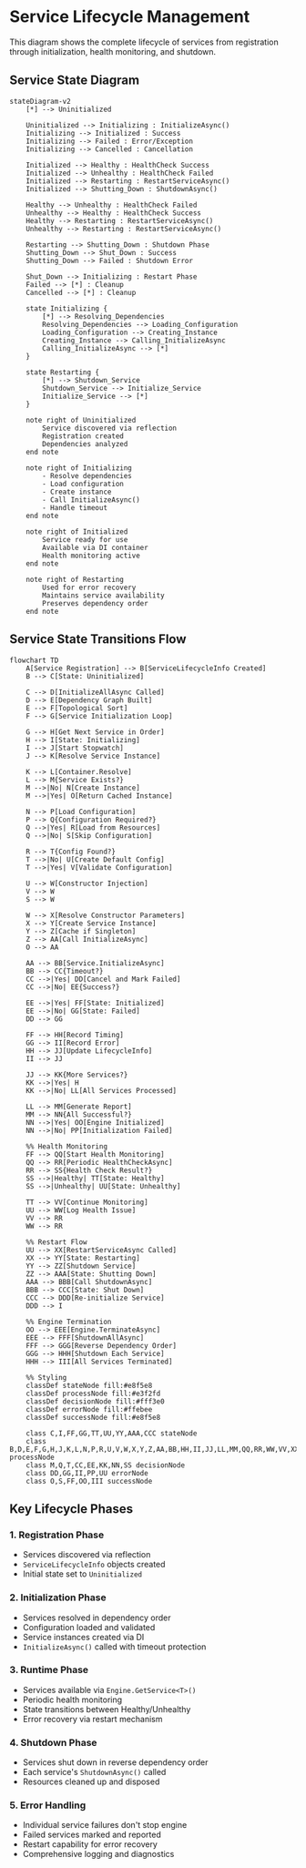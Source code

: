 # Service Lifecycle Management

This diagram shows the complete lifecycle of services from registration through initialization, health monitoring, and shutdown.

## Service State Diagram

```mermaid
stateDiagram-v2
    [*] --> Uninitialized
    
    Uninitialized --> Initializing : InitializeAsync()
    Initializing --> Initialized : Success
    Initializing --> Failed : Error/Exception
    Initializing --> Cancelled : Cancellation
    
    Initialized --> Healthy : HealthCheck Success
    Initialized --> Unhealthy : HealthCheck Failed
    Initialized --> Restarting : RestartServiceAsync()
    Initialized --> Shutting_Down : ShutdownAsync()
    
    Healthy --> Unhealthy : HealthCheck Failed
    Unhealthy --> Healthy : HealthCheck Success
    Healthy --> Restarting : RestartServiceAsync()
    Unhealthy --> Restarting : RestartServiceAsync()
    
    Restarting --> Shutting_Down : Shutdown Phase
    Shutting_Down --> Shut_Down : Success
    Shutting_Down --> Failed : Shutdown Error
    
    Shut_Down --> Initializing : Restart Phase
    Failed --> [*] : Cleanup
    Cancelled --> [*] : Cleanup
    
    state Initializing {
        [*] --> Resolving_Dependencies
        Resolving_Dependencies --> Loading_Configuration
        Loading_Configuration --> Creating_Instance
        Creating_Instance --> Calling_InitializeAsync
        Calling_InitializeAsync --> [*]
    }
    
    state Restarting {
        [*] --> Shutdown_Service
        Shutdown_Service --> Initialize_Service
        Initialize_Service --> [*]
    }
    
    note right of Uninitialized
        Service discovered via reflection
        Registration created
        Dependencies analyzed
    end note
    
    note right of Initializing
        - Resolve dependencies
        - Load configuration
        - Create instance
        - Call InitializeAsync()
        - Handle timeout
    end note
    
    note right of Initialized
        Service ready for use
        Available via DI container
        Health monitoring active
    end note
    
    note right of Restarting
        Used for error recovery
        Maintains service availability
        Preserves dependency order
    end note
```

## Service State Transitions Flow

```mermaid
flowchart TD
    A[Service Registration] --> B[ServiceLifecycleInfo Created]
    B --> C[State: Uninitialized]
    
    C --> D[InitializeAllAsync Called]
    D --> E[Dependency Graph Built]
    E --> F[Topological Sort]
    F --> G[Service Initialization Loop]
    
    G --> H[Get Next Service in Order]
    H --> I[State: Initializing]
    I --> J[Start Stopwatch]
    J --> K[Resolve Service Instance]
    
    K --> L[Container.Resolve]
    L --> M{Service Exists?}
    M -->|No| N[Create Instance]
    M -->|Yes| O[Return Cached Instance]
    
    N --> P[Load Configuration]
    P --> Q{Configuration Required?}
    Q -->|Yes| R[Load from Resources]
    Q -->|No| S[Skip Configuration]
    
    R --> T{Config Found?}
    T -->|No| U[Create Default Config]
    T -->|Yes| V[Validate Configuration]
    
    U --> W[Constructor Injection]
    V --> W
    S --> W
    
    W --> X[Resolve Constructor Parameters]
    X --> Y[Create Service Instance]
    Y --> Z[Cache if Singleton]
    Z --> AA[Call InitializeAsync]
    O --> AA
    
    AA --> BB[Service.InitializeAsync]
    BB --> CC{Timeout?}
    CC -->|Yes| DD[Cancel and Mark Failed]
    CC -->|No| EE{Success?}
    
    EE -->|Yes| FF[State: Initialized]
    EE -->|No| GG[State: Failed]
    DD --> GG
    
    FF --> HH[Record Timing]
    GG --> II[Record Error]
    HH --> JJ[Update LifecycleInfo]
    II --> JJ
    
    JJ --> KK{More Services?}
    KK -->|Yes| H
    KK -->|No| LL[All Services Processed]
    
    LL --> MM[Generate Report]
    MM --> NN{All Successful?}
    NN -->|Yes| OO[Engine Initialized]
    NN -->|No| PP[Initialization Failed]
    
    %% Health Monitoring
    FF --> QQ[Start Health Monitoring]
    QQ --> RR[Periodic HealthCheckAsync]
    RR --> SS{Health Check Result?}
    SS -->|Healthy| TT[State: Healthy]
    SS -->|Unhealthy| UU[State: Unhealthy]
    
    TT --> VV[Continue Monitoring]
    UU --> WW[Log Health Issue]
    VV --> RR
    WW --> RR
    
    %% Restart Flow
    UU --> XX[RestartServiceAsync Called]
    XX --> YY[State: Restarting]
    YY --> ZZ[Shutdown Service]
    ZZ --> AAA[State: Shutting Down]
    AAA --> BBB[Call ShutdownAsync]
    BBB --> CCC[State: Shut Down]
    CCC --> DDD[Re-initialize Service]
    DDD --> I
    
    %% Engine Termination
    OO --> EEE[Engine.TerminateAsync]
    EEE --> FFF[ShutdownAllAsync]
    FFF --> GGG[Reverse Dependency Order]
    GGG --> HHH[Shutdown Each Service]
    HHH --> III[All Services Terminated]
    
    %% Styling
    classDef stateNode fill:#e8f5e8
    classDef processNode fill:#e3f2fd
    classDef decisionNode fill:#fff3e0
    classDef errorNode fill:#ffebee
    classDef successNode fill:#e8f5e8
    
    class C,I,FF,GG,TT,UU,YY,AAA,CCC stateNode
    class B,D,E,F,G,H,J,K,L,N,P,R,U,V,W,X,Y,Z,AA,BB,HH,II,JJ,LL,MM,QQ,RR,WW,VV,XX,ZZ,BBB,DDD,EEE,FFF,GGG,HHH processNode
    class M,Q,T,CC,EE,KK,NN,SS decisionNode
    class DD,GG,II,PP,UU errorNode
    class O,S,FF,OO,III successNode
```

## Key Lifecycle Phases

### 1. Registration Phase
- Services discovered via reflection
- `ServiceLifecycleInfo` objects created
- Initial state set to `Uninitialized`

### 2. Initialization Phase
- Services resolved in dependency order
- Configuration loaded and validated
- Service instances created via DI
- `InitializeAsync()` called with timeout protection

### 3. Runtime Phase
- Services available via `Engine.GetService<T>()`
- Periodic health monitoring
- State transitions between Healthy/Unhealthy
- Error recovery via restart mechanism

### 4. Shutdown Phase
- Services shut down in reverse dependency order
- Each service's `ShutdownAsync()` called
- Resources cleaned up and disposed

### 5. Error Handling
- Individual service failures don't stop engine
- Failed services marked and reported
- Restart capability for error recovery
- Comprehensive logging and diagnostics